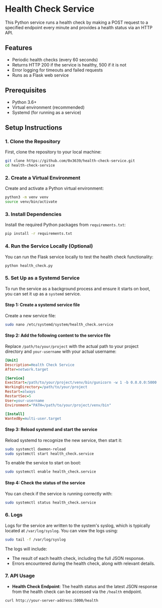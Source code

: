 
# Health Check Service

This Python service runs a health check by making a POST request to a specified endpoint every minute and provides a health status via an HTTP API.

## Features

- Periodic health checks (every 60 seconds)
- Returns HTTP 200 if the service is healthy, 500 if it is not
- Error logging for timeouts and failed requests
- Runs as a Flask web service

## Prerequisites

- Python 3.6+
- Virtual environment (recommended)
- Systemd (for running as a service)

## Setup Instructions

### 1. Clone the Repository

First, clone the repository to your local machine:

```bash
git clone https://github.com/0x3639/health-check-service.git
cd health-check-service
```

### 2. Create a Virtual Environment

Create and activate a Python virtual environment:

```bash
python3 -m venv venv
source venv/bin/activate
```

### 3. Install Dependencies

Install the required Python packages from `requirements.txt`:

```bash
pip install -r requirements.txt
```

### 4. Run the Service Locally (Optional)

You can run the Flask service locally to test the health check functionality:

```bash
python health_check.py
```

### 5. Set Up as a Systemd Service

To run the service as a background process and ensure it starts on boot, you can set it up as a `systemd` service.

#### Step 1: Create a systemd service file

Create a new service file:

```bash
sudo nano /etc/systemd/system/health_check.service
```

#### Step 2: Add the following content to the service file

Replace `/path/to/your/project` with the actual path to your project directory and `your-username` with your actual username:

```ini
[Unit]
Description=Health Check Service
After=network.target

[Service]
ExecStart=/path/to/your/project/venv/bin/gunicorn -w 1 -b 0.0.0.0:5000 health_check:app
WorkingDirectory=/path/to/your/project
Restart=always
RestartSec=5
User=your-username
Environment="PATH=/path/to/your/project/venv/bin"

[Install]
WantedBy=multi-user.target
```

#### Step 3: Reload systemd and start the service

Reload systemd to recognize the new service, then start it:

```bash
sudo systemctl daemon-reload
sudo systemctl start health_check.service
```

To enable the service to start on boot:

```bash
sudo systemctl enable health_check.service
```

#### Step 4: Check the status of the service

You can check if the service is running correctly with:

```bash
sudo systemctl status health_check.service
```

### 6. Logs

Logs for the service are written to the system's syslog, which is typically located at `/var/log/syslog`. You can view the logs using:

```bash
sudo tail -f /var/log/syslog
```

The logs will include:
- The result of each health check, including the full JSON response.
- Errors encountered during the health check, along with relevant details.

### 7. API Usage

- **Health Check Endpoint**: The health status and the latest JSON response from the health check can be accessed via the `/health` endpoint.

```bash
curl http://your-server-address:5000/health
```